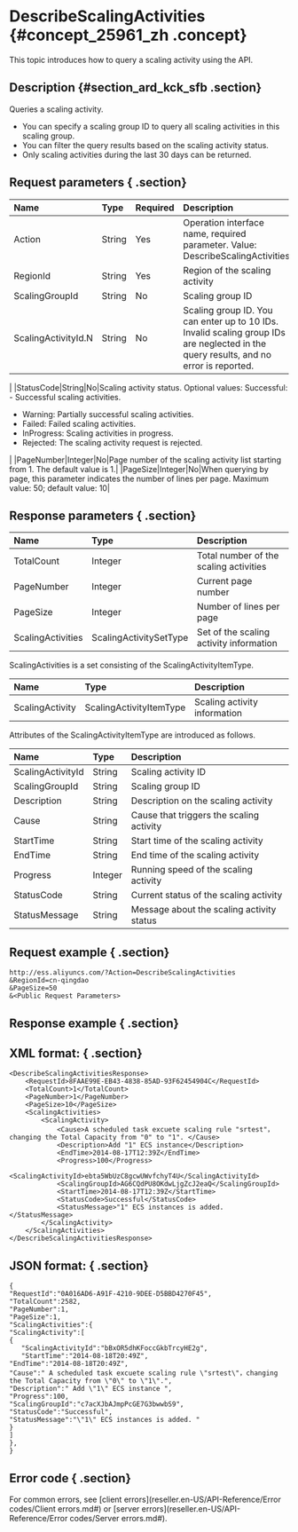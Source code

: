 # DescribeScalingActivities {#concept_25961_zh .concept}

This topic introduces how to query a scaling activity using the API.

## Description {#section_ard_kck_sfb .section}

Queries a scaling activity.

-   You can specify a scaling group ID to query all scaling activities in this scaling group.
-   You can filter the query results based on the scaling activity status.
-   Only scaling activities during the last 30 days can be returned.

## Request parameters { .section}

|Name|Type|Required|Description|
|:---|:---|:-------|:----------|
|Action|String|Yes|Operation interface name, required parameter. Value: DescribeScalingActivities|
|RegionId|String|Yes|Region of the scaling activity|
|ScalingGroupId|String|No|Scaling group ID|
|ScalingActivityId.N|String|No|Scaling group ID. You can enter up to 10 IDs. Invalid scaling group IDs are neglected in the query results, and no error is reported.

 |
|StatusCode|String|No|Scaling activity status. Optional values: Successful: -   Successful scaling activities.
-   Warning: Partially successful scaling activities.
-   Failed: Failed scaling activities.
-   InProgress: Scaling activities in progress.
-   Rejected: The scaling activity request is rejected.

 |
|PageNumber|Integer|No|Page number of the scaling activity list starting from 1. The default value is 1.|
|PageSize|Integer|No|When querying by page, this parameter indicates the number of lines per page. Maximum value: 50; default value: 10|

## Response parameters { .section}

|Name|Type|Description|
|:---|:---|:----------|
|TotalCount|Integer|Total number of the scaling activities|
|PageNumber|Integer|Current page number|
|PageSize|Integer|Number of lines per page|
|ScalingActivities|ScalingActivitySetType|Set of the scaling activity information|

ScalingActivities is a set consisting of the ScalingActivityItemType.

|Name|Type|Description|
|:---|:---|:----------|
|ScalingActivity|ScalingActivityItemType|Scaling activity information|

Attributes of the ScalingActivityItemType are introduced as follows.

|Name|Type|Description|
|:---|:---|:----------|
|ScalingActivityId|String|Scaling activity ID|
|ScalingGroupId|String|Scaling group ID|
|Description|String|Description on the scaling activity|
|Cause|String|Cause that triggers the scaling activity|
|StartTime|String|Start time of the scaling activity|
|EndTime|String|End time of the scaling activity|
|Progress|Integer|Running speed of the scaling activity|
|StatusCode|String|Current status of the scaling activity|
|StatusMessage|String|Message about the scaling activity status|

## Request example { .section}

```
http://ess.aliyuncs.com/?Action=DescribeScalingActivities
&RegionId=cn-qingdao
&PageSize=50
&<Public Request Parameters>
```

## Response example { .section}

## XML format: { .section}

```
<DescribeScalingActivitiesResponse>
    <RequestId>8FAAE99E-EB43-4838-85AD-93F62454904C</RequestId>
    <TotalCount>1</TotalCount>
    <PageNumber>1</PageNumber>
    <PageSize>10</PageSize>
    <ScalingActivities>
        <ScalingActivity>
            <Cause>A scheduled task excuete scaling rule "srtest"，changing the Total Capacity from "0" to "1". </Cause>
            <Description>Add "1" ECS instance</Description>
            <EndTime>2014-08-17T12:39Z</EndTime>
            <Progress>100</Progress>
            <ScalingActivityId>ebta5WbUzC8gcwUWvfchyT4U</ScalingActivityId>
            <ScalingGroupId>AG6CQdPU8OKdwLjgZcJ2eaQ</ScalingGroupId>
            <StartTime>2014-08-17T12:39Z</StartTime>
            <StatusCode>Successful</StatusCode>
            <StatusMessage>"1" ECS instances is added. </StatusMessage>
        </ScalingActivity>
    </ScalingActivities>
</DescribeScalingActivitiesResponse>
```

## JSON format: { .section}

```
{
"RequestId":"0A016AD6-A91F-4210-9DEE-D5BBD4270F45",
"TotalCount":2582,
"PageNumber":1,
"PageSize":1,
"ScalingActivities":{
"ScalingActivity":[
{
   "ScalingActivityId":"bBxOR5dhKFoccGkbTrcyHE2g",
   "StartTime":"2014-08-18T20:49Z",
"EndTime":"2014-08-18T20:49Z",
"Cause":" A scheduled task excuete scaling rule \"srtest\"，changing the Total Capacity from \"0\" to \"1\".",
"Description":" Add \"1\" ECS instance ",
"Progress":100,
"ScalingGroupId":"c7acXJbAJmpPcGE7G3bwwbS9",
"StatusCode":"Successful",
"StatusMessage":"\"1\" ECS instances is added. "
}
]
},
}
```

## Error code { .section}

For common errors, see [client errors](reseller.en-US/API-Reference/Error codes/Client errors.md#) or [server errors](reseller.en-US/API-Reference/Error codes/Server errors.md#).

